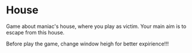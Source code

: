 # House
Game about maniac's house, where you play as victim. Your main aim is to escape from this house.


Before play the game, change window heigh for better expirience!!!
